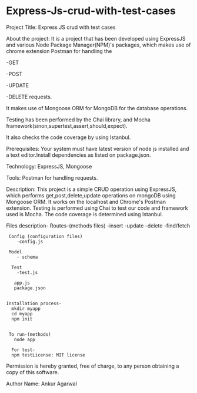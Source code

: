 # Express-Js-crud-with-test-cases

Project Title: Express JS crud with test cases

About the project: It is a project that has been developed using ExpressJS and various Node Package Manager(NPM)'s packages, which makes use of chrome extension Postman for handling the

-GET

-POST

-UPDATE

-DELETE requests.

It makes use of Mongoose ORM for MongoDB for the database operations.

Testing has been performed by the Chai library, and Mocha framework(sinon,supertest,assert,should,expect).

It also checks the code coverage by using Istanbul.

Prerequisites: Your system must have latest version of node js installed and a text editor.Install dependencies as listed on package.json.

Technology: ExpressJS, Mongoose

Tools: Postman for handling requests.

Description: This project is a simple CRUD operation using ExpressJS, which performs get,post,delete,update operations on mongoDB using Mongoose ORM. It works on the localhost and Chrome's Postman extension. Testing is performed using Chai to test our code and framework used is Mocha. The code coverage is determined using Istanbul.

Files description-
    Routes-(methods files)
       -insert
       -update
       -delete
       -find/fetch

     Config (configuration files)
        -config.js

     Model
        - schema

      Test
        -test.js

       app.js
       package.json


    Installation process-
      mkdir myapp
      cd myapp
      npm init


     To run-(methods)
       node app

      For test-
      npm testLicense: MIT license

Permission is hereby granted, free of charge, to any person obtaining a copy of this software.



Author Name: Ankur Agarwal
